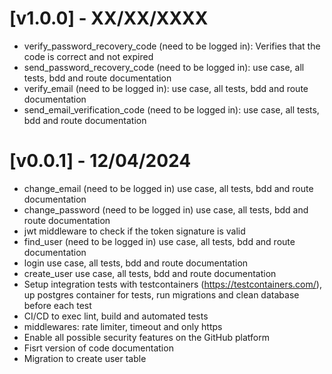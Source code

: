 # [v1.0.0] - XX/XX/XXXX

- verify_password_recovery_code (need to be logged in): Verifies that the code is correct and not expired
- send_password_recovery_code (need to be logged in): use case, all tests, bdd and route documentation
- verify_email (need to be logged in): use case, all tests, bdd and route documentation
- send_email_verification_code (need to be logged in): use case, all tests, bdd and route documentation

# [v0.0.1] - 12/04/2024

- change_email (need to be logged in) use case, all tests, bdd and route documentation
- change_password (need to be logged in) use case, all tests, bdd and route documentation
- jwt middleware to check if the token signature is valid
- find_user (need to be logged in) use case, all tests, bdd and route documentation
- login use case, all tests, bdd and route documentation
- create_user use case, all tests, bdd and route documentation
- Setup integration tests with testcontainers (https://testcontainers.com/), up postgres container for tests, run migrations and clean database before each test
- CI/CD to exec lint, build and automated tests
- middlewares: rate limiter, timeout and only https
- Enable all possible security features on the GitHub platform
- Fisrt version of code documentation
- Migration to create user table
